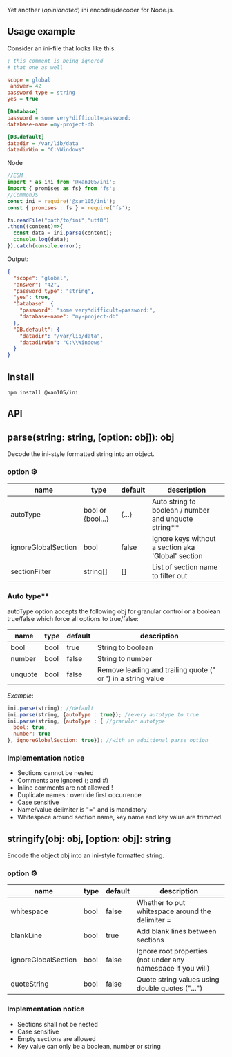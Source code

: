 Yet another (_opinionated_) ini encoder/decoder for Node.js.

Usage example
-------------

Consider an ini-file that looks like this:

```ini
; this comment is being ignored
# that one as well

scope = global
 answer= 42
password type = string
yes = true

[Database]
password = some very*difficult=password:
database-name =my-project-db

[DB.default]
datadir = /var/lib/data
datadirWin = "C:\Windows"
```

Node

```js
//ESM
import * as ini from '@xan105/ini';
import { promises as fs} from 'fs';
//CommonJS
const ini = require('@xan105/ini');
const { promises : fs } = require('fs');

fs.readFile("path/to/ini","utf8")
.then((content)=>{
  const data = ini.parse(content);
  console.log(data);
}).catch(console.error);

```

Output:

```json
{
  "scope": "global",
  "answer": "42",
  "password type": "string",
  "yes": true,
  "Database": {
    "password": "some very*difficult=password:",
    "database-name": "my-project-db"
  },
  "DB.default": {
    "datadir": "/var/lib/data",
    "datadirWin": "C:\\Windows"
  }
}
```

Install
-------

```
npm install @xan105/ini
```

API
---

## parse(string: string, [option: obj]): obj

Decode the ini-style formatted string into an object.

### option ⚙️

|name|type|default|description|
|----|----|-------|-----------|
|autoType|bool or {bool...}|{...}|Auto string to boolean / number and unquote string**|
|ignoreGlobalSection|bool|false|Ignore keys without a section aka 'Global' section|
|sectionFilter|string[]|[]|List of section name to filter out|

### Auto type**

autoType option accepts the following obj for granular control or a boolean true/false which force all options to true/false:

|name|type|default|description|
|----|----|-------|-----------|
|bool|bool|true|String to boolean|
|number|bool|false|String to number|
|unquote|bool|false|Remove leading and trailing quote (" or ') in a string value|

_Example_: 

```js
ini.parse(string); //default
ini.parse(string, {autoType : true}); //every autotype to true
ini.parse(string, {autoType : { //granular autotype
  bool: true,
  number: true
}, ignoreGlobalSection: true}); //with an additional parse option

```

### Implementation notice

- Sections cannot be nested
- Comments are ignored (; and #)
- Inline comments are not allowed !
- Duplicate names : override first occurrence
- Case sensitive
- Name/value delimiter is "=" and is mandatory
- Whitespace around section name, key name and key value are trimmed.

## stringify(obj: obj, [option: obj]: string

Encode the object obj into an ini-style formatted string.

### option ⚙️

|name|type|default|description|
|----|----|-------|-----------|
|whitespace|bool|false|Whether to put whitespace around the delimiter =|
|blankLine|bool|true|Add blank lines between sections|
|ignoreGlobalSection|bool|false|Ignore root properties (not under any namespace if you will)|
|quoteString|bool|false|Quote string values using double quotes ("...")|

### Implementation notice

- Sections shall not be nested
- Case sensitive
- Empty sections are allowed
- Key value can only be a boolean, number or string
